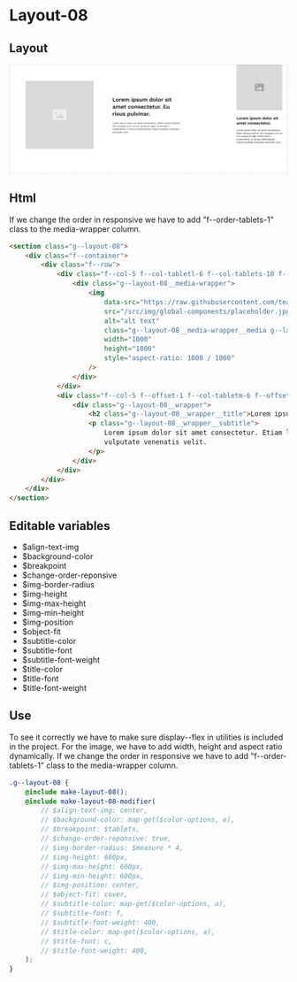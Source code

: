 # Layout-08

## Layout

![alt text][layout-08]

[layout-08]: /src/img/global-components/layout/layout-08.png

## Html

If we change the order in responsive we have to add "f--order-tablets-1" class to the media-wrapper column.

```html
<section class="g--layout-08">
    <div class="f--container">
        <div class="f--row">
            <div class="f--col-5 f--col-tabletl-6 f--col-tablets-10 f--offset-tablets-1 f--col-mobile-12 f--offset-mobile-0 display--flex f--order-tablets-1">
                <div class="g--layout-08__media-wrapper">
                    <img
                        data-src="https://raw.githubusercontent.com/team-thunderfoot/ui/main/src/img/global-components/img-placeholder.jpg"
                        src="/src/img/global-components/placeholder.jpg"
                        alt="alt text"
                        class="g--layout-08__media-wrapper__media g--lazy-01 f--ar"
                        width="1000"
                        height="1000"
                        style="aspect-ratio: 1000 / 1000"
                    />
                </div>
            </div>
            <div class="f--col-5 f--offset-1 f--col-tabletm-6 f--offset-tabletm-0 f--col-tablets-10 f--offset-tablets-1 f--col-mobile-12 f--offset-mobile-0 display--flex">
                <div class="g--layout-08__wrapper">
                    <h2 class="g--layout-08__wrapper__title">Lorem ipsum dolor sit amet consectetur.</h2>
                    <p class="g--layout-08__wrapper__subtitle">
                        Lorem ipsum dolor sit amet consectetur. Etiam lectus pretium nisl volutpat urna. Id orci neque sit eget morbi sed in suspendisse. In lectus pellentesque neque molestie
                        vulputate venenatis velit.
                    </p>
                </div>
            </div>
        </div>
    </div>
</section>
```

## Editable variables

-   $align-text-img
-   $background-color
-   $breakpoint
-   $change-order-reponsive
-   $img-border-radius
-   $img-height
-   $img-max-height
-   $img-min-height
-   $img-position
-   $object-fit
-   $subtitle-color
-   $subtitle-font
-   $subtitle-font-weight
-   $title-color
-   $title-font
-   $title-font-weight

## Use

To see it correctly we have to make sure display--flex in utilities is included in the project.
For the image, we have to add width, height and aspect ratio dynamically.
If we change the order in responsive we have to add "f--order-tablets-1" class to the media-wrapper column.

```scss
.g--layout-08 {
    @include make-layout-08();
    @include make-layout-08-modifier(
        // $align-text-img: center,
        // $background-color: map-get($color-options, e),
        // $breakpoint: $tablets,
        // $change-order-reponsive: true,
        // $img-border-radius: $measure * 4,
        // $img-height: 600px,
        // $img-max-height: 600px,
        // $img-min-height: 600px,
        // $img-position: center,
        // $object-fit: cover,
        // $subtitle-color: map-get($color-options, a),
        // $subtitle-font: f,
        // $subtitle-font-weight: 400,
        // $title-color: map-get($color-options, a),
        // $title-font: c,
        // $title-font-weight: 400,
    );
}
```
